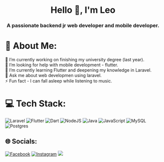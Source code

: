 <h1 align="center">Hello 🐺, I'm Leo</h1>
<h3 align="center">A passionate backend jr web developer and mobile developer.</h3>

# 💫 About Me:
🔭 I’m currently working on finishing my university degree (last year).<br>🤝 I’m looking for help with mobile development - flutter.<br>🌱 I’m currently learning Flutter and deepening my knowledge in Laravel.<br>💬 Ask me about web developmen using laravel.<br>⚡ Fun fact - I can fall asleep while listening to music.


# 💻 Tech Stack:
![Laravel](https://img.shields.io/badge/laravel-%23FF2D20.svg?style=for-the-badge&logo=laravel&logoColor=white) ![Flutter](https://img.shields.io/badge/Flutter-%2302569B.svg?style=for-the-badge&logo=Flutter&logoColor=white) ![Dart](https://img.shields.io/badge/dart-%230175C2.svg?style=for-the-badge&logo=dart&logoColor=white) ![NodeJS](https://img.shields.io/badge/node.js-6DA55F?style=for-the-badge&logo=node.js&logoColor=white) ![Java](https://img.shields.io/badge/java-%23ED8B00.svg?style=for-the-badge&logo=java&logoColor=white) ![JavaScript](https://img.shields.io/badge/javascript-%23323330.svg?style=for-the-badge&logo=javascript&logoColor=%23F7DF1E) ![MySQL](https://img.shields.io/badge/mysql-%2300f.svg?style=for-the-badge&logo=mysql&logoColor=white) ![Postgres](https://img.shields.io/badge/postgres-%23316192.svg?style=for-the-badge&logo=postgresql&logoColor=white)

## 🌐 Socials:
[![Facebook](https://img.shields.io/badge/Facebook-%231877F2.svg?logo=Facebook&logoColor=white)](https://facebook.com/leo.mogiano) [![Instagram](https://img.shields.io/badge/Instagram-%23E4405F.svg?logo=Instagram&logoColor=white)](https://instagram.com/leo_mogiano) 
[![](https://visitcount.itsvg.in/api?id=LeoMogiano&icon=0&color=0)](https://visitcount.itsvg.in)
